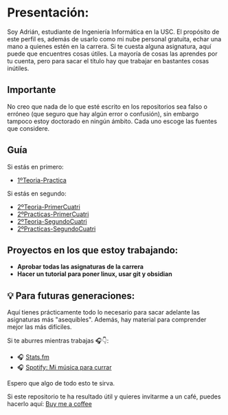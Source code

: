 # Presentación:
Soy Adrián, estudiante de Ingeniería Informática en la USC. El propósito de este perfil es, además de usarlo como mi nube personal gratuita, echar una mano a quienes estén en la carrera. Si te cuesta alguna asignatura, aquí puede que encuentres cosas útiles. La mayoría de cosas las aprendes por tu cuenta, pero para sacar el título hay que trabajar en bastantes cosas inútiles.

## Importante
No creo que nada de lo que esté escrito en los repositorios sea falso o erróneo (que seguro que hay algún error o confusión), sin embargo tampoco estoy doctorado en ningún ámbito. Cada uno escoge las fuentes que considere.

## Guía

Si estás en primero:  
- [1ºTeoria-Practica](https://github.com/adrianql5/PrimeroCarrera)

Si estás en segundo:  
- [2ºTeoria-PrimerCuatri](https://github.com/adrianql5/TEORIA-2-CARRERA/tree/main)  
- [2ºPracticas-PrimerCuatri](https://github.com/adrianql5/2-PRACTICA-1-CUATRI)
- [2ºTeoria-SegundoCuatri](https://github.com/adrianql5/2-TEORIA-CUATRI-2)
- [2ºPracticas-SegundoCuatri](https://github.com/adrianql5/2-PRACTICA-2-CUATRI)

## Proyectos en los que estoy trabajando:
- **Aprobar todas las asignaturas de la carrera**
- **Hacer un tutorial para poner linux, usar git y obsidian**

## 💡 Para futuras generaciones:
Aquí tienes prácticamente todo lo necesario para sacar adelante las asignaturas más "asequibles". Además, hay material para comprender mejor las más difíciles. 

Si te aburres mientras trabajas 🎧👇:

- 🎧 [Stats.fm](https://stats.fm/adrianql)
- 🎧 [Spotify: Mi música para currar](https://open.spotify.com/user/31adqxq4bchcdn4u4noj54d3umym?si=0a69a1f2eadf4fc1)


Espero que algo de todo esto te sirva. 

Si este repositorio te ha resultado útil y quieres invitarme a un café, puedes hacerlo aquí: [Buy me a coffee](https://studio.buymeacoffee.com/dashboard)
